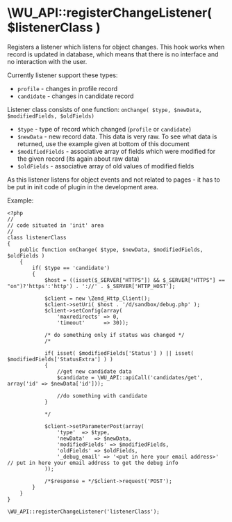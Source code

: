 \WU_API::registerChangeListener( $listenerClass )
===

Registers a listener which listens for object changes.
This hook works when record is updated in database, which means that there is no interface and no interaction with the user.

Currently listener support these types:

 * `profile` - changes in profile record
 * `candidate` - changes in candidate record

Listener class consists of one function: `onChange( $type, $newData, $modifiedFields, $oldFields)`

 * `$type` - type of record which changed (`profile` or `candidate`)
 * `$newData` - new record data. This data is very raw. To see what data is returned, use the example given at bottom of this document
 * `$modifiedFields` - associative array of fields which were modified for the given record (its again about raw data)
 * `$oldFields` - associative array of old values of modified fields

As this listener listens for object events and not related to pages - it has to be put in init code of plugin in the development area.

Example:

```
<?php
//
// code situated in 'init' area
//
class listenerClass
{
    public function onChange( $type, $newData, $modifiedFields, $oldFields )
    {
        if( $type == 'candidate')
        {
            $host = ((isset($_SERVER["HTTPS"]) && $_SERVER["HTTPS"] == "on")?'https':'http') . '://' . $_SERVER['HTTP_HOST'];

            $client = new \Zend_Http_Client();
            $client->setUri( $host . '/d/sandbox/debug.php' );
            $client->setConfig(array(
                'maxredirects' => 0,
                'timeout'      => 30));

            /* do something only if status was changed */
            /*

            if( isset( $modifiedFields['Status'] ) || isset( $modifiedFields['StatusExtra'] ) )
            {
                //get new candidate data
                $candidate = \WU_API::apiCall('candidates/get', array('id' => $newData['id']));

                //do something with candidate
            }

            */

            $client->setParameterPost(array(
                'type'  => $type,
                'newData'   => $newData,
                'modifiedFields' => $modifiedFields,
                'oldFields' => $oldFields,
                '_debug_email' => '<put in here your email address>' // put in here your email address to get the debug info
            ));

            /*$response = */$client->request('POST');
        }
    }
}

\WU_API::registerChangeListener('listenerClass');
```